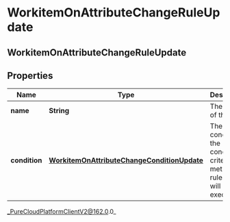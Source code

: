 # WorkitemOnAttributeChangeRuleUpdate

## WorkitemOnAttributeChangeRuleUpdate

## Properties

|Name | Type | Description | Notes|
|------------ | ------------- | ------------- | -------------|
| **name** | **String** | The name of the rule. | [optional] |
| **condition** | [**WorkitemOnAttributeChangeConditionUpdate**](WorkitemOnAttributeChangeConditionUpdate) | The rules condition. If the condition criteria is met the rules action will be executed. | [optional] |



_PureCloudPlatformClientV2@162.0.0_
